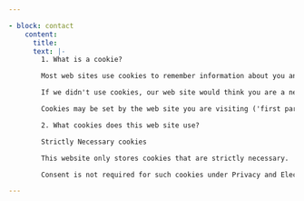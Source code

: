 ```yaml
---

- block: contact
    content:
      title: 
      text: |-
        1. What is a cookie?

        Most web sites use cookies to remember information about you and your preferences, either for the duration of your visit or for repeat visits. A cookie is a simple text file that is stored on your computer or mobile device by a web site, and that web site can then retrieve the contents of that cookie. 

        If we didn't use cookies, our web site would think you are a new visitor every time you move to a new page on the site. For example, if you were to enter your login details and then move to another page, our site wouldn't be able to remember that you'd previously signed in. 

        Cookies may be set by the web site you are visiting ('first party cookies') or by other web sites which provide content on the page you are viewing ('third party cookies').   

        2. What cookies does this web site use? 

        Strictly Necessary cookies  

        This website only stores cookies that are strictly necessary. 

        Consent is not required for such cookies under Privacy and Electronic Communications Regulations. See Cookies and similar technologies | ICO for more information. 

---
```


